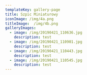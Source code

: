 ```yaml
---
templateKey: gallery-page
title: Szpic Miniaturowy
iconImage: /img/4a.png
titleImage:  /img/4b.png
galleryImages:
  - image: /img/20190421_110636.jpg
    description: test
  - image: /img/20190421_110901.jpg
    description: test
  - image: /img/20190421_110443.jpg
    description: test
  - image: /img/20190421_110545.jpg
    description: test
---
```

